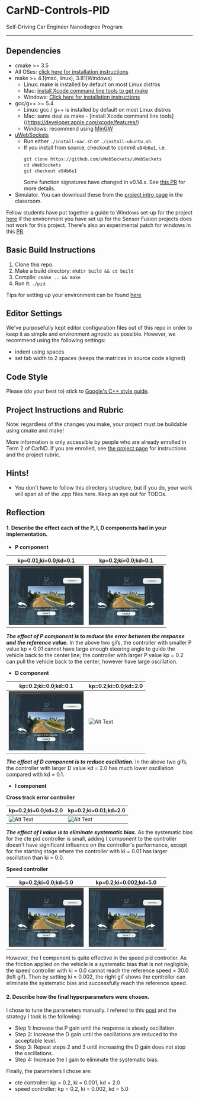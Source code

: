 # CarND-Controls-PID
Self-Driving Car Engineer Nanodegree Program

---

## Dependencies

* cmake >= 3.5
 * All OSes: [click here for installation instructions](https://cmake.org/install/)
* make >= 4.1(mac, linux), 3.81(Windows)
  * Linux: make is installed by default on most Linux distros
  * Mac: [install Xcode command line tools to get make](https://developer.apple.com/xcode/features/)
  * Windows: [Click here for installation instructions](http://gnuwin32.sourceforge.net/packages/make.htm)
* gcc/g++ >= 5.4
  * Linux: gcc / g++ is installed by default on most Linux distros
  * Mac: same deal as make - [install Xcode command line tools]((https://developer.apple.com/xcode/features/)
  * Windows: recommend using [MinGW](http://www.mingw.org/)
* [uWebSockets](https://github.com/uWebSockets/uWebSockets)
  * Run either `./install-mac.sh` or `./install-ubuntu.sh`.
  * If you install from source, checkout to commit `e94b6e1`, i.e.
    ```
    git clone https://github.com/uWebSockets/uWebSockets 
    cd uWebSockets
    git checkout e94b6e1
    ```
    Some function signatures have changed in v0.14.x. See [this PR](https://github.com/udacity/CarND-MPC-Project/pull/3) for more details.
* Simulator. You can download these from the [project intro page](https://github.com/udacity/self-driving-car-sim/releases) in the classroom.

Fellow students have put together a guide to Windows set-up for the project [here](https://s3-us-west-1.amazonaws.com/udacity-selfdrivingcar/files/Kidnapped_Vehicle_Windows_Setup.pdf) if the environment you have set up for the Sensor Fusion projects does not work for this project. There's also an experimental patch for windows in this [PR](https://github.com/udacity/CarND-PID-Control-Project/pull/3).

## Basic Build Instructions

1. Clone this repo.
2. Make a build directory: `mkdir build && cd build`
3. Compile: `cmake .. && make`
4. Run it: `./pid`. 

Tips for setting up your environment can be found [here](https://classroom.udacity.com/nanodegrees/nd013/parts/40f38239-66b6-46ec-ae68-03afd8a601c8/modules/0949fca6-b379-42af-a919-ee50aa304e6a/lessons/f758c44c-5e40-4e01-93b5-1a82aa4e044f/concepts/23d376c7-0195-4276-bdf0-e02f1f3c665d)

## Editor Settings

We've purposefully kept editor configuration files out of this repo in order to
keep it as simple and environment agnostic as possible. However, we recommend
using the following settings:

* indent using spaces
* set tab width to 2 spaces (keeps the matrices in source code aligned)

## Code Style

Please (do your best to) stick to [Google's C++ style guide](https://google.github.io/styleguide/cppguide.html).

## Project Instructions and Rubric

Note: regardless of the changes you make, your project must be buildable using
cmake and make!

More information is only accessible by people who are already enrolled in Term 2
of CarND. If you are enrolled, see [the project page](https://classroom.udacity.com/nanodegrees/nd013/parts/40f38239-66b6-46ec-ae68-03afd8a601c8/modules/f1820894-8322-4bb3-81aa-b26b3c6dcbaf/lessons/e8235395-22dd-4b87-88e0-d108c5e5bbf4/concepts/6a4d8d42-6a04-4aa6-b284-1697c0fd6562)
for instructions and the project rubric.

## Hints!

* You don't have to follow this directory structure, but if you do, your work
  will span all of the .cpp files here. Keep an eye out for TODOs.

## Reflection
#### 1. Describe the effect each of the P, I, D components had in your implementation.

* **P component**

|kp=0.01;ki=0.0;kd=0.1|kp=0.2;ki=0.0;kd=0.1|
|---|---|
|![Alt Text](./gifs/0.01_0.0_0.1.gif)| ![Alt Text](./gifs/0.2_0.0_0.1.gif)|

***The effect of P component is to reduce the error between the response and the reference value.*** 
In the above two gifs, the controller with smaller P value kp = 0.01 cannot have large enough steering angle to guide the vehicle back to the center line; the controller with larger P value kp = 0.2 can pull the vehicle back to the center, however have large oscillation.

* **D component**

|kp=0.2;ki=0.0;kd=0.1|kp=0.2;ki=0.0;kd=2.0|
|---|---|
|![Alt Text](./gifs/0.2_0.0_0.1.gif)| ![Alt Text](./gifs/0.2_0.0_2.0.gif)|

***The effect of D component is to reduce oscillation.*** 
In the above two gifs, the controller with larger D value kd = 2.0 has much lower oscillation compared with kd = 0.1.

* **I component**

**Cross track error controller**

|kp=0.2;ki=0.0;kd=2.0|kp=0.2;ki=0.01;kd=2.0|
|---|---|
|![Alt Text](./gifs/0.2_0.0_2.0.gif)| ![Alt Text](./gifs/0.2_0.01_2.0.gif)|

***The effect of I value is to eliminate systematic bias.***
 As the systematic bias for the cte pid controller is small, adding I component to the controller doesn't have significant influence on the controller's performance, except for the starting stage where the controller with ki = 0.01 has larger oscillation than ki = 0.0.

**Speed controller**

|kp=0.2;ki=0.0;kd=5.0|kp=0.2;ki=0.002;kd=5.0|
|---|---|
|![Alt Text](./gifs/speed0.2_0.0_5.0.gif)| ![Alt Text](./gifs/speed0.2_0.002_5.0.gif)|

However, the I component is quite effective in the speed pid controller. As the friction applied on the vehicle is a systematic bias that is not negligible, the speed controller with ki = 0.0 cannot reach the reference speed = 30.0 (left gif). Then by setting ki = 0.002, the right gif shows the controller can eliminate the systematic bias and successfully reach the reference speed.

#### 2. Describe how the final hyperparameters were chosen.

I chose to tune the parameters manually. I refered to this [post](https://robotics.stackexchange.com/questions/167/what-are-good-strategies-for-tuning-pid-loops) and the strategy I took is the following:
* Step 1: Increase the P gain until the response is steady oscillation.
* Step 2: Increase the D gain until the oscillations are reduced to the acceptable level.
* Step 3: Repeat steps 2 and 3 until increasing the D gain does not stop the oscillations.
* Step 4: Increase the I gain to eliminate the systematic bias.

Finally, the parameters I chose are:
* cte controller: kp = 0.2, ki = 0.001, kd = 2.0
* speed controller: kp = 0.2, ki = 0.002, kd = 5.0